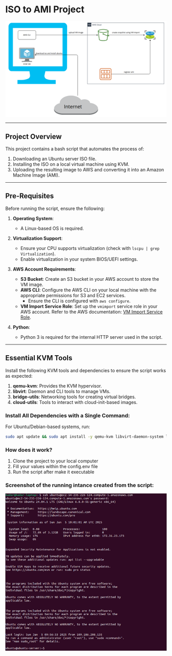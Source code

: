 # ISO to AMI Project

![Project Image](project.png)

---

## Project Overview
This project contains a bash script that automates the process of:
1. Downloading an Ubuntu server ISO file.
2. Installing the ISO on a local virtual machine using KVM.
3. Uploading the resulting image to AWS and converting it into an Amazon Machine Image (AMI).

---

## Pre-Requisites
Before running the script, ensure the following:

1. **Operating System**:
   - A Linux-based OS is required.

2. **Virtualization Support**:
   - Ensure your CPU supports virtualization (check with `lscpu | grep Virtualization`).
   - Enable virtualization in your system BIOS/UEFI settings.

3. **AWS Account Requirements**:
   - **S3 Bucket**: Create an S3 bucket in your AWS account to store the VM image.
   - **AWS CLI**: Configure the AWS CLI on your local machine with the appropriate permissions for S3 and EC2 services.
     - Ensure the CLI is configured with `aws configure`.
   - **VM Import Service Role**: Set up the `vmimport` service role in your AWS account. Refer to the AWS documentation: [VM Import Service Role](https://docs.aws.amazon.com/vm-import/latest/userguide/required-permissions.html#vmimport-role).

4. **Python**:
   - Python 3 is required for the internal HTTP server used in the script.

---

## Essential KVM Tools
Install the following KVM tools and dependencies to ensure the script works as expected:

1. **qemu-kvm**: Provides the KVM hypervisor.
2. **libvirt**: Daemon and CLI tools to manage VMs.
3. **bridge-utils**: Networking tools for creating virtual bridges.
4. **cloud-utils**: Tools to interact with cloud-init-based images.

### Install All Dependencies with a Single Command:
For Ubuntu/Debian-based systems, run:
```bash
sudo apt update && sudo apt install -y qemu-kvm libvirt-daemon-system libvirt-clients bridge-utils cloud-utils python3
```
### How does it work?

1. Clone the project to your local computer
2. Fill your values within the config.env file
3. Run the script after make it executable

### Screenshot of the running intance created from the script:

![Project Image](running_instance.png)


